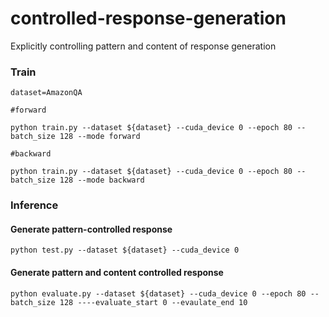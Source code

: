 # controlled-response-generation
Explicitly controlling pattern and content of response generation

### Train 

    dataset=AmazonQA
    
    #forward

    python train.py --dataset ${dataset} --cuda_device 0 --epoch 80 --batch_size 128 --mode forward

    #backward

    python train.py --dataset ${dataset} --cuda_device 0 --epoch 80 --batch_size 128 --mode backward

### Inference 
#### Generate pattern-controlled response

    python test.py --dataset ${dataset} --cuda_device 0 

#### Generate pattern and content controlled response 

    python evaluate.py --dataset ${dataset} --cuda_device 0 --epoch 80 --batch_size 128 ----evaluate_start 0 --evaulate_end 10




